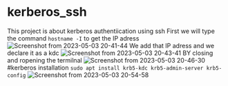 # kerberos_ssh
This project is about kerberos authentiication using ssh
First we will type the command `hostname -I`  to get the IP adress
![Screenshot from 2023-05-03 20-41-44](https://user-images.githubusercontent.com/94203047/236062619-f717eaf6-9ccd-498f-9c8f-6b9244b5fe6f.png)
 We add that IP adress and we declare it as a kdc 
![Screenshot from 2023-05-03 20-43-41](https://user-images.githubusercontent.com/94203047/236064538-6fbbaaaa-e0fa-4640-8b24-ece4372107c2.png)
BY closing and ropening the termilnal 
![Screenshot from 2023-05-03 20-46-30](https://user-images.githubusercontent.com/94203047/236066365-1746b7f6-6295-4622-b72c-5ec508e7adb8.png)
#kerberos installation 
`sudo apt install krb5-kdc krb5-admin-server krb5-config`
![Screenshot from 2023-05-03 20-54-58](https://user-images.githubusercontent.com/94203047/236067112-542ba83d-ef39-4e6f-8cfa-52a6618428d5.png)


